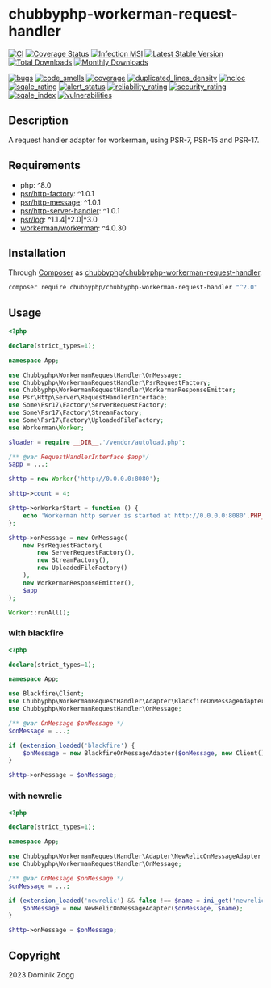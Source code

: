 # chubbyphp-workerman-request-handler

[![CI](https://github.com/chubbyphp/chubbyphp-workerman-request-handler/workflows/CI/badge.svg?branch=master)](https://github.com/chubbyphp/chubbyphp-workerman-request-handler/actions?query=workflow%3ACI)
[![Coverage Status](https://coveralls.io/repos/github/chubbyphp/chubbyphp-workerman-request-handler/badge.svg?branch=master)](https://coveralls.io/github/chubbyphp/chubbyphp-workerman-request-handler?branch=master)
[![Infection MSI](https://badge.stryker-mutator.io/github.com/chubbyphp/chubbyphp-workerman-request-handler/master)](https://dashboard.stryker-mutator.io/reports/github.com/chubbyphp/chubbyphp-workerman-request-handler/master)
[![Latest Stable Version](https://poser.pugx.org/chubbyphp/chubbyphp-workerman-request-handler/v/stable.png)](https://packagist.org/packages/chubbyphp/chubbyphp-workerman-request-handler)
[![Total Downloads](https://poser.pugx.org/chubbyphp/chubbyphp-workerman-request-handler/downloads.png)](https://packagist.org/packages/chubbyphp/chubbyphp-workerman-request-handler)
[![Monthly Downloads](https://poser.pugx.org/chubbyphp/chubbyphp-workerman-request-handler/d/monthly)](https://packagist.org/packages/chubbyphp/chubbyphp-workerman-request-handler)

[![bugs](https://sonarcloud.io/api/project_badges/measure?project=chubbyphp_chubbyphp-workerman-request-handler&metric=bugs)](https://sonarcloud.io/dashboard?id=chubbyphp_chubbyphp-workerman-request-handler)
[![code_smells](https://sonarcloud.io/api/project_badges/measure?project=chubbyphp_chubbyphp-workerman-request-handler&metric=code_smells)](https://sonarcloud.io/dashboard?id=chubbyphp_chubbyphp-workerman-request-handler)
[![coverage](https://sonarcloud.io/api/project_badges/measure?project=chubbyphp_chubbyphp-workerman-request-handler&metric=coverage)](https://sonarcloud.io/dashboard?id=chubbyphp_chubbyphp-workerman-request-handler)
[![duplicated_lines_density](https://sonarcloud.io/api/project_badges/measure?project=chubbyphp_chubbyphp-workerman-request-handler&metric=duplicated_lines_density)](https://sonarcloud.io/dashboard?id=chubbyphp_chubbyphp-workerman-request-handler)
[![ncloc](https://sonarcloud.io/api/project_badges/measure?project=chubbyphp_chubbyphp-workerman-request-handler&metric=ncloc)](https://sonarcloud.io/dashboard?id=chubbyphp_chubbyphp-workerman-request-handler)
[![sqale_rating](https://sonarcloud.io/api/project_badges/measure?project=chubbyphp_chubbyphp-workerman-request-handler&metric=sqale_rating)](https://sonarcloud.io/dashboard?id=chubbyphp_chubbyphp-workerman-request-handler)
[![alert_status](https://sonarcloud.io/api/project_badges/measure?project=chubbyphp_chubbyphp-workerman-request-handler&metric=alert_status)](https://sonarcloud.io/dashboard?id=chubbyphp_chubbyphp-workerman-request-handler)
[![reliability_rating](https://sonarcloud.io/api/project_badges/measure?project=chubbyphp_chubbyphp-workerman-request-handler&metric=reliability_rating)](https://sonarcloud.io/dashboard?id=chubbyphp_chubbyphp-workerman-request-handler)
[![security_rating](https://sonarcloud.io/api/project_badges/measure?project=chubbyphp_chubbyphp-workerman-request-handler&metric=security_rating)](https://sonarcloud.io/dashboard?id=chubbyphp_chubbyphp-workerman-request-handler)
[![sqale_index](https://sonarcloud.io/api/project_badges/measure?project=chubbyphp_chubbyphp-workerman-request-handler&metric=sqale_index)](https://sonarcloud.io/dashboard?id=chubbyphp_chubbyphp-workerman-request-handler)
[![vulnerabilities](https://sonarcloud.io/api/project_badges/measure?project=chubbyphp_chubbyphp-workerman-request-handler&metric=vulnerabilities)](https://sonarcloud.io/dashboard?id=chubbyphp_chubbyphp-workerman-request-handler)

## Description

A request handler adapter for workerman, using PSR-7, PSR-15 and PSR-17.

## Requirements

 * php: ^8.0
 * [psr/http-factory][2]: ^1.0.1
 * [psr/http-message][3]: ^1.0.1
 * [psr/http-server-handler][4]: ^1.0.1
 * [psr/log][5]: ^1.1.4|^2.0|^3.0
 * [workerman/workerman][6]: ^4.0.30

## Installation

Through [Composer](http://getcomposer.org) as [chubbyphp/chubbyphp-workerman-request-handler][1].

```sh
composer require chubbyphp/chubbyphp-workerman-request-handler "^2.0"
```

## Usage

```php
<?php

declare(strict_types=1);

namespace App;

use Chubbyphp\WorkermanRequestHandler\OnMessage;
use Chubbyphp\WorkermanRequestHandler\PsrRequestFactory;
use Chubbyphp\WorkermanRequestHandler\WorkermanResponseEmitter;
use Psr\Http\Server\RequestHandlerInterface;
use Some\Psr17\Factory\ServerRequestFactory;
use Some\Psr17\Factory\StreamFactory;
use Some\Psr17\Factory\UploadedFileFactory;
use Workerman\Worker;

$loader = require __DIR__.'/vendor/autoload.php';

/** @var RequestHandlerInterface $app*/
$app = ...;

$http = new Worker('http://0.0.0.0:8080');

$http->count = 4;

$http->onWorkerStart = function () {
    echo 'Workerman http server is started at http://0.0.0.0:8080'.PHP_EOL;
};

$http->onMessage = new OnMessage(
    new PsrRequestFactory(
        new ServerRequestFactory(),
        new StreamFactory(),
        new UploadedFileFactory()
    ),
    new WorkermanResponseEmitter(),
    $app
);

Worker::runAll();
```

### with blackfire

```php
<?php

declare(strict_types=1);

namespace App;

use Blackfire\Client;
use Chubbyphp\WorkermanRequestHandler\Adapter\BlackfireOnMessageAdapter;
use Chubbyphp\WorkermanRequestHandler\OnMessage;

/** @var OnMessage $onMessage */
$onMessage = ...;

if (extension_loaded('blackfire') {
    $onMessage = new BlackfireOnMessageAdapter($onMessage, new Client());
}

$http->onMessage = $onMessage;
```

### with newrelic

```php
<?php

declare(strict_types=1);

namespace App;

use Chubbyphp\WorkermanRequestHandler\Adapter\NewRelicOnMessageAdapter;
use Chubbyphp\WorkermanRequestHandler\OnMessage;

/** @var OnMessage $onMessage */
$onMessage = ...;

if (extension_loaded('newrelic') && false !== $name = ini_get('newrelic.appname')) {
    $onMessage = new NewRelicOnMessageAdapter($onMessage, $name);
}

$http->onMessage = $onMessage;
```

## Copyright

2023 Dominik Zogg

[1]: https://packagist.org/packages/chubbyphp/chubbyphp-workerman-request-handler
[2]: https://packagist.org/packages/psr/http-factory
[3]: https://packagist.org/packages/psr/http-message
[4]: https://packagist.org/packages/psr/http-server-handler
[5]: https://packagist.org/packages/psr/log
[6]: https://packagist.org/packages/workerman/workerman
